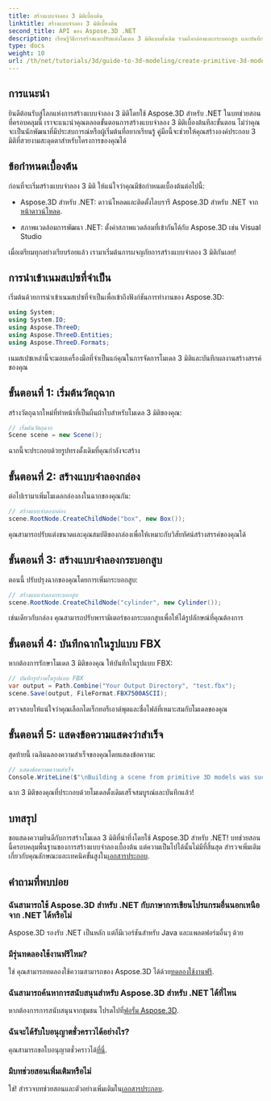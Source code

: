 ```yaml
---
title: สร้างแบบจำลอง 3 มิติเบื้องต้น
linktitle: สร้างแบบจำลอง 3 มิติเบื้องต้น
second_title: API ของ Aspose.3D .NET
description: เรียนรู้วิธีการสร้างและปรับแต่งโมเดล 3 มิติแบบดั้งเดิม รวมถึงกล่องและกระบอกสูบ และบันทึกในรูปแบบ FBX ได้อย่างง่ายดาย
type: docs
weight: 10
url: /th/net/tutorials/3d/guide-to-3d-modeling/create-primitive-3d-modeling/
---
```

## การแนะนำ

ยินดีต้อนรับสู่โลกแห่งการสร้างแบบจำลอง 3 มิติโดยใช้ Aspose.3D สำหรับ .NET ในบทช่วยสอนที่ครอบคลุมนี้ เราจะแนะนำคุณตลอดขั้นตอนการสร้างแบบจำลอง 3 มิติเบื้องต้นทีละขั้นตอน ไม่ว่าคุณจะเป็นนักพัฒนาที่มีประสบการณ์หรือผู้เริ่มต้นที่อยากเรียนรู้ คู่มือนี้จะช่วยให้คุณสร้างองค์ประกอบ 3 มิติที่สวยงามสะดุดตาสำหรับโครงการของคุณได้

## ข้อกำหนดเบื้องต้น

ก่อนที่จะเริ่มสร้างแบบจำลอง 3 มิติ ให้แน่ใจว่าคุณมีข้อกำหนดเบื้องต้นต่อไปนี้:

-  Aspose.3D สำหรับ .NET: ดาวน์โหลดและติดตั้งไลบรารี Aspose.3D สำหรับ .NET จาก[หน้าดาวน์โหลด](https://releases.aspose.com/3d/net/).
  
- สภาพแวดล้อมการพัฒนา .NET: ตั้งค่าสภาพแวดล้อมที่เข้ากันได้กับ Aspose.3D เช่น Visual Studio

เมื่อเตรียมทุกอย่างเรียบร้อยแล้ว เรามาเริ่มต้นการผจญภัยการสร้างแบบจำลอง 3 มิติกันเลย!

## การนำเข้าเนมสเปซที่จำเป็น

เริ่มต้นด้วยการนำเข้าเนมสเปซที่จำเป็นเพื่อเข้าถึงฟังก์ชันการทำงานของ Aspose.3D:

```csharp
using System;
using System.IO;
using Aspose.ThreeD;
using Aspose.ThreeD.Entities;
using Aspose.ThreeD.Formats;
```

เนมสเปซเหล่านี้จะมอบเครื่องมือที่จำเป็นแก่คุณในการจัดการโมเดล 3 มิติและบันทึกผลงานสร้างสรรค์ของคุณ

## ขั้นตอนที่ 1: เริ่มต้นวัตถุฉาก

สร้างวัตถุฉากใหม่ที่ทำหน้าที่เป็นผืนผ้าใบสำหรับโมเดล 3 มิติของคุณ:

```csharp
// เริ่มต้นวัตถุฉาก
Scene scene = new Scene();
```

ฉากนี้จะประกอบด้วยรูปทรงดั้งเดิมที่คุณกำลังจะสร้าง

## ขั้นตอนที่ 2: สร้างแบบจำลองกล่อง

ต่อไปเรามาเพิ่มโมเดลกล่องลงในฉากของคุณกัน:

```csharp
// สร้างแบบจำลองกล่อง
scene.RootNode.CreateChildNode("box", new Box());
```

คุณสามารถปรับแต่งขนาดและคุณสมบัติของกล่องเพื่อให้เหมาะกับวิสัยทัศน์สร้างสรรค์ของคุณได้

## ขั้นตอนที่ 3: สร้างแบบจำลองกระบอกสูบ

ตอนนี้ ปรับปรุงฉากของคุณโดยการเพิ่มกระบอกสูบ:

```csharp
// สร้างแบบจำลองกระบอกสูบ
scene.RootNode.CreateChildNode("cylinder", new Cylinder());
```

เช่นเดียวกับกล่อง คุณสามารถปรับพารามิเตอร์ของกระบอกสูบเพื่อให้ได้รูปลักษณ์ที่คุณต้องการ

## ขั้นตอนที่ 4: บันทึกฉากในรูปแบบ FBX

หากต้องการรักษาโมเดล 3 มิติของคุณ ให้บันทึกในรูปแบบ FBX:

```csharp
// บันทึกรูปวาดในรูปแบบ FBX
var output = Path.Combine("Your Output Directory", "test.fbx");
scene.Save(output, FileFormat.FBX7500ASCII);
```

ตรวจสอบให้แน่ใจว่าคุณเลือกไดเร็กทอรีเอาต์พุตและชื่อไฟล์ที่เหมาะสมกับโมเดลของคุณ

## ขั้นตอนที่ 5: แสดงข้อความแสดงว่าสำเร็จ

สุดท้ายนี้ เฉลิมฉลองความสำเร็จของคุณโดยแสดงข้อความ:

```csharp
// แสดงข้อความความสำเร็จ
Console.WriteLine($"\nBuilding a scene from primitive 3D models was successful.\nFile saved at {output}");
```

ฉาก 3 มิติของคุณที่ประกอบด้วยโมเดลดั้งเดิมเสร็จสมบูรณ์และบันทึกแล้ว!

## บทสรุป

 ขอแสดงความยินดีกับการสร้างโมเดล 3 มิติที่น่าทึ่งโดยใช้ Aspose.3D สำหรับ .NET! บทช่วยสอนนี้ครอบคลุมพื้นฐานของการสร้างแบบจำลองเบื้องต้น แต่ความเป็นไปได้นั้นไม่มีที่สิ้นสุด สำรวจเพิ่มเติมเกี่ยวกับคุณลักษณะและเทคนิคขั้นสูงใน[เอกสารประกอบ](https://reference.aspose.com/3d/net/).

## คำถามที่พบบ่อย

### ฉันสามารถใช้ Aspose.3D สำหรับ .NET กับภาษาการเขียนโปรแกรมอื่นนอกเหนือจาก .NET ได้หรือไม่

Aspose.3D รองรับ .NET เป็นหลัก แต่ก็มีเวอร์ชันสำหรับ Java และแพลตฟอร์มอื่นๆ ด้วย

### มีรุ่นทดลองใช้งานฟรีไหม?

 ใช่ คุณสามารถทดลองใช้ความสามารถของ Aspose.3D ได้ด้วย[ทดลองใช้งานฟรี](https://releases.aspose.com/).

### ฉันสามารถค้นหาการสนับสนุนสำหรับ Aspose.3D สำหรับ .NET ได้ที่ไหน

หากต้องการการสนับสนุนจากชุมชน โปรดไปที่[ฟอรั่ม Aspose.3D](https://forum.aspose.com/c/3d/18).

### ฉันจะได้รับใบอนุญาตชั่วคราวได้อย่างไร?

 คุณสามารถขอใบอนุญาตชั่วคราวได้[ที่นี่](https://purchase.conholdate.com/temporary-license/).

### มีบทช่วยสอนเพิ่มเติมหรือไม่

 ใช่! สำรวจบทช่วยสอนและตัวอย่างเพิ่มเติมใน[เอกสารประกอบ](https://reference.aspose.com/3d/net/).
